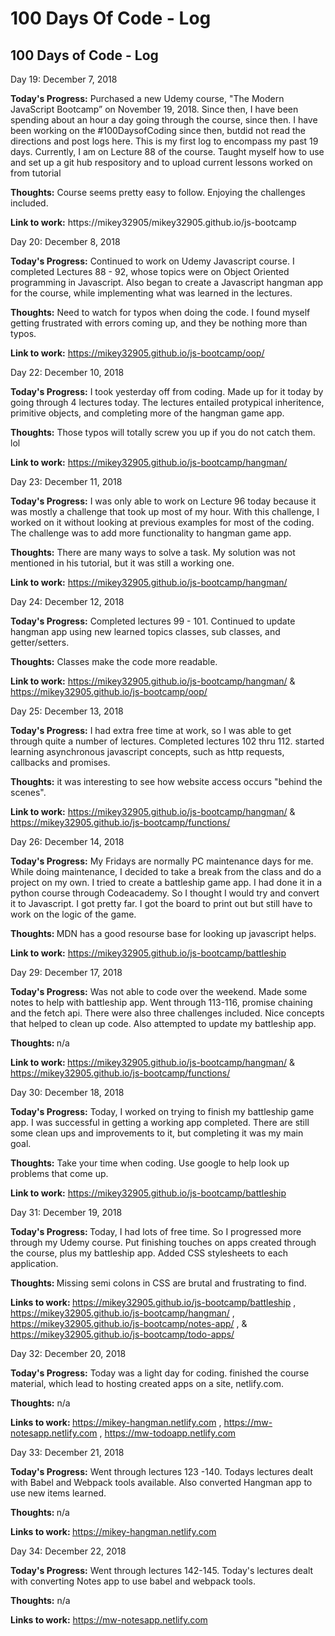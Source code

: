 # 100 Days Of Code - Log

<h2>100 Days of Code - Log </h2>

Day 19: December 7, 2018

<b>Today's Progress:</b>  Purchased a new Udemy course, "The Modern JavaScript Bootcamp” on November 19, 2018.  Since then, I have been spending about an hour a day going through the course, since then.  I have been working on the #100DaysofCoding since then, butdid not read the directions and post logs here.  This is my first log to encompass my past 19 days.
Currently, I am on Lecture 88 of the course.  Taught myself how to use and set up a git hub respository and to upload current lessons worked on from tutorial

<b>Thoughts:</b>  Course seems pretty easy to follow.   Enjoying the challenges included.  

<b>Link to work:</b> https://mikey32905/mikey32905.github.io/js-bootcamp

Day 20: December 8, 2018

<b>Today's Progress:</b>  Continued to work on Udemy Javascript course.   I completed Lectures 88 - 92, whose topics were on Object Oriented programming in Javascript.  Also began to create a Javascript hangman app for the course, while implementing what was learned in the lectures.  

<b>Thoughts:</b>  Need to watch for typos when doing the code.  I found myself getting frustrated with errors coming up, and they be nothing more than typos.

<b>Link to work:</b>  https://mikey32905.github.io/js-bootcamp/oop/

Day 22: December 10, 2018

<b>Today's Progress:</b> I took yesterday off from coding.  Made up for it today by going through 4 lectures today.  The lectures entailed protypical inheritence, primitive objects, and completing more of the hangman game app.  

<b>Thoughts:</b> Those typos will totally screw you up if you do not catch them.  lol

<b>Link to work:</b>  https://mikey32905.github.io/js-bootcamp/hangman/

Day 23: December 11, 2018

<b>Today's Progress:</b>  I was only able to work on Lecture 96 today because it was mostly a challenge that took up most of my hour.  With this challenge, I worked on it without looking at previous examples for most of the coding.  The challenge was to add more functionality to hangman game app.  

<b>Thoughts:</b>  There are many ways to solve a task.  My solution was not mentioned in his tutorial, but it was still a working one.

<b>Link to work:</b>   https://mikey32905.github.io/js-bootcamp/hangman/

Day 24: December 12, 2018

<b>Today's Progress:</b>  Completed lectures 99 - 101.  Continued to update hangman app using new learned topics classes, sub classes, and getter/setters.  

<b>Thoughts:</b>  Classes make the code more readable.

<b>Link to work:</b>    https://mikey32905.github.io/js-bootcamp/hangman/ &   https://mikey32905.github.io/js-bootcamp/oop/

Day 25: December 13, 2018

<b>Today's Progress:</b>  I had extra free time at work, so I was able to get through quite a number of lectures.  Completed lectures 102 thru 112.  started learning asynchronous javascript concepts, such as http requests, callbacks and promises.  

<b>Thoughts:</b>  it was interesting to see how website access occurs "behind the scenes".  

<b>Link to work:</b>  https://mikey32905.github.io/js-bootcamp/hangman/  &   https://mikey32905.github.io/js-bootcamp/functions/

Day 26: December 14, 2018

<b>Today's Progress:</b> My Fridays are normally PC maintenance days for me.  While doing maintenance, I decided to take a break from the class and do a project on my own.  I tried to create a battleship game app.  I had done it in a python course through Codeacademy.  So I thought I would try and convert it to Javascript.   I got pretty far. I got the board to print out but still have to work on the logic of the game.  

<b>Thoughts: </b>  MDN has a good resourse base for looking up javascript helps.

<b>Link to work:</b>   https://mikey32905.github.io/js-bootcamp/battleship

Day 29: December 17, 2018

<b>Today's Progress:</b>  Was not able to code over the weekend.  Made some notes to help with battleship app.  Went through 113-116, promise chaining and the fetch api.  There were also three challenges included.  Nice concepts that helped to clean up code.  Also attempted to update my battleship app.  

<b>Thoughts: </b>  n/a

<b>Link to work: </b>   https://mikey32905.github.io/js-bootcamp/hangman/  &   https://mikey32905.github.io/js-bootcamp/functions/

Day 30: December 18, 2018

<b>Today's Progress:</b> Today, I worked on trying to finish my battleship game app.  I was successful in getting a working app completed.  There are still some clean ups and improvements to it, but completing it was my main goal.

<b>Thoughts:</b>  Take your time when coding.  Use google to help look up problems that come up.  

<b>Link to work:</b>   https://mikey32905.github.io/js-bootcamp/battleship

Day 31: December 19, 2018

<b>Today's Progress: </b> Today, I had lots of free time.  So I progressed more through my Udemy course.  Put finishing touches on apps created through the course, plus my battleship app.  Added CSS stylesheets to each application.

<b>Thoughts: </b>  Missing semi colons in CSS are brutal and frustrating to find.

<b>Links to work: </b>  https://mikey32905.github.io/js-bootcamp/battleship ,  https://mikey32905.github.io/js-bootcamp/hangman/ ,  https://mikey32905.github.io/js-bootcamp/notes-app/ , &  https://mikey32905.github.io/js-bootcamp/todo-apps/

Day 32: December 20, 2018

<b>Today's Progress:</b>  Today was a light day for coding.  finished the course material, which lead to hosting created apps on a site, netlify.com.   

<b>Thoughts:</b>  n/a

<b>Links to work: </b>  https://mikey-hangman.netlify.com , https://mw-notesapp.netlify.com , https://mw-todoapp.netlify.com

Day 33: December 21, 2018

<b>Today's Progress:</b> Went through lectures 123 -140.  Todays lectures dealt with Babel and Webpack tools available.  Also converted Hangman app to use new items learned.

<b>Thoughts: </b> n/a

<b>Links to work: </b>  https://mikey-hangman.netlify.com

Day 34: December 22, 2018

<b>Today's Progress:</b>  Went through lectures 142-145.  Today's lectures dealt with converting Notes app to use babel and webpack tools.   

<b>Thoughts:</b>  n/a

<b>Links to work:</b>  https://mw-notesapp.netlify.com








